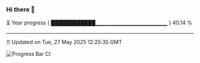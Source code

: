 ### Hi there 👋

⏳ Year progress { ████████████▁▁▁▁▁▁▁▁▁▁▁▁▁▁▁▁▁▁ } 40.14 %

---

⏰ Updated on Tue, 27 May 2025 12:25:35 GMT

![Progress Bar CI](https://github.com/code-lakshay/GitHub-Actions-Demo/workflows/Progress%20Bar%20CI/badge.svg)
